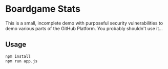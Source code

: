 # Boardgame Stats

This is a small, incomplete demo with purposeful security vulnerabilities to demo various parts of the GitHub Platform. You probably shouldn't use it...

## Usage

```sh
npm install
npm run app.js
```

<!--

## TODO

- Add BGG API data
- Implement frontend
- Implement security vulnerability such as db.all(`SELECT * FROM books WHERE author LIKE '%${author}'`)
- Implement code error - SELECT * FROM non_existent_table
- Implement code error - missing comma between endpoint params
- Create issues for feature implementation (locations, grab more data [images] for frontend, winners/scores),
- Create issues for language conversion
- Script out add testing

 -->
